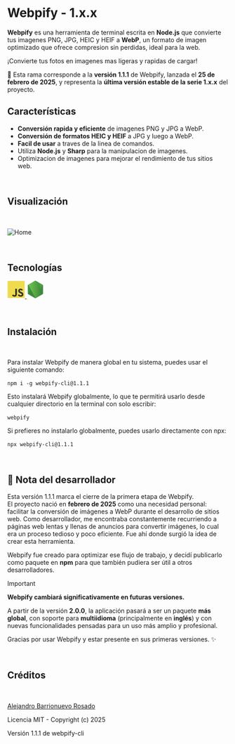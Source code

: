 # Webpify - 1.x.x

**Webpify** es una herramienta de terminal escrita en **Node.js** que convierte tus imagenes PNG, JPG, HEIC y HEIF a **WebP**, un formato de imagen optimizado que ofrece compresion sin perdidas, ideal para la web.

¡Convierte tus fotos en imagenes mas ligeras y rapidas de cargar!

📌 Esta rama corresponde a la **versión 1.1.1** de Webpify, lanzada el **25 de febrero de 2025**, y representa la **última versión estable de la serie 1.x.x** del proyecto.

## Características

- **Conversión rapida y eficiente** de imagenes PNG y JPG a WebP.
- **Conversión de formatos HEIC y HEIF** a JPG y luego a WebP.
- **Facil de usar** a traves de la linea de comandos.
- Utiliza **Node.js** y **Sharp** para la manipulacion de imagenes.
- Optimizacion de imagenes para mejorar el rendimiento de tus sitios web.

<br>

## Visualización

<br>

![Home](/img/img.png)

<br>

## Tecnologías 

<p align="left">
  <a href="https://developer.mozilla.org/en-US/docs/Web/JavaScript" target="_blank" rel="noreferrer">
    <img src="https://raw.githubusercontent.com/devicons/devicon/master/icons/javascript/javascript-original.svg" alt="JavaScript" width="40" height="40" />
  </a>
  <a href="https://nodejs.org/" target="_blank" rel="noreferrer">
    <img src="https://raw.githubusercontent.com/devicons/devicon/master/icons/nodejs/nodejs-original.svg" alt="Node.js" width="40" height="40" />
  </a>
</p>

<br>

## Instalación 

<br>

Para instalar Webpify de manera global en tu sistema, puedes usar el siguiente comando:

```
npm i -g webpify-cli@1.1.1
```

Esto instalará Webpify globalmente, lo que te permitirá usarlo desde cualquier directorio en la terminal con solo escribir:

```
webpify
```

Si prefieres no instalarlo globalmente, puedes usarlo directamente con npx:

```
npx webpify-cli@1.1.1
```

<br>

## 📝 Nota del desarrollador

Esta versión 1.1.1 marca el cierre de la primera etapa de Webpify.  
El proyecto nació en **febrero de 2025** como una necesidad personal: facilitar la conversión de imágenes a WebP durante el desarrollo de sitios web. Como desarrollador, me encontraba constantemente recurriendo a páginas web lentas y llenas de anuncios para convertir imágenes, lo cual era un proceso tedioso y poco eficiente. Fue ahí donde surgió la idea de crear esta herramienta.

Webpify fue creado para optimizar ese flujo de trabajo, y decidí publicarlo como paquete en **npm** para que también pudiera ser útil a otros desarrolladores.

> [!IMPORTANT]
> **Webpify cambiará significativamente en futuras versiones.**
>

A partir de la versión **2.0.0**, la aplicación pasará a ser un paquete **más global**, con soporte para **multiidioma** (principalmente en **inglés**) y con nuevas funcionalidades pensadas para un uso más amplio y profesional.

Gracias por usar Webpify y estar presente en sus primeras versiones. ✨


<br>

## Créditos

<br>

[Alejandro Barrionuevo Rosado](https://github.com/Alejandro-BR)

Licencia MIT - Copyright (c) 2025

Versión 1.1.1 de webpify-cli

<br>
